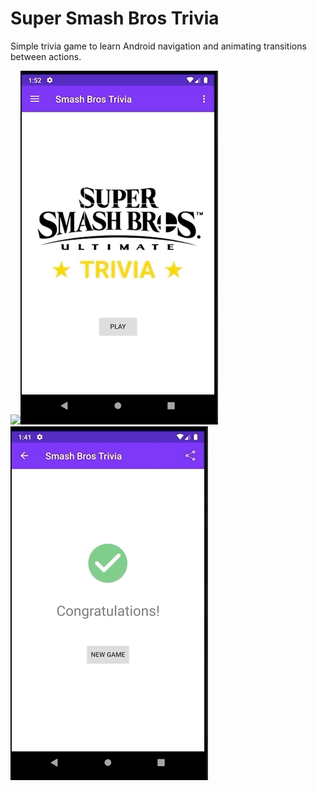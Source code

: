 # Super Smash Bros Trivia
Simple trivia game to learn Android navigation and animating transitions between actions.

![](animations.gif)![](menus2.gif)![](sharing.gif)
